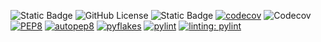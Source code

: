 ![Static Badge](https://img.shields.io/badge/language-Python-yellow)
![GitHub License](https://img.shields.io/github/license/CSC510-Do-Lorenc-McDavitt/homework)
![Static Badge](https://img.shields.io/badge/platform-Linux-orange)
[![codecov](https://codecov.io/gh/CSC510-Do-Lorenc-McDavitt/homework/graph/badge.svg?token=fSWyVGJF4l)](https://codecov.io/gh/CSC510-Do-Lorenc-McDavitt/homework)
![Codecov](https://img.shields.io/codecov/c/github/CSC510-Do-Lorenc-McDavitt/homework)
[![PEP8](https://img.shields.io/badge/code%20style-pep8-orange.svg)](https://www.python.org/dev/peps/pep-0008/)
[![autopep8](https://github.com/CSC510-Do-Lorenc-McDavitt/homework/actions/workflows/badgeAutopep8.yml/badge.svg)](https://github.com/CSC510-Do-Lorenc-McDavitt/homework/actions/workflows/badgeAutopep8.yml)
[![pyflakes](https://github.com/CSC510-Do-Lorenc-McDavitt/homework/actions/workflows/badgePyflakes.yml/badge.svg)](https://github.com/CSC510-Do-Lorenc-McDavitt/homework/actions/workflows/badgePyflakes.yml)
[![pylint](https://github.com/CSC510-Do-Lorenc-McDavitt/homework/actions/workflows/badgePylint.yml/badge.svg)](https://github.com/CSC510-Do-Lorenc-McDavitt/homework/actions/workflows/badgePylint.yml)
[![linting: pylint](https://img.shields.io/badge/linting-pylint-yellowgreen)](https://github.com/pylint-dev/pylint)
